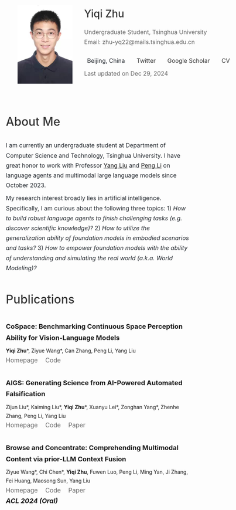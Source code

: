 <html lang="en">
<head>
    <meta charset="UTF-8">
    <meta name="viewport" content="width=device-width, initial-scale=1.0">
    <title>Yiqi Zhu's Homepage</title>
    <link rel="stylesheet" href="https://cdnjs.cloudflare.com/ajax/libs/font-awesome/6.5.1/css/all.min.css">
    <style>
        body {
            font-family: -apple-system, BlinkMacSystemFont, "Segoe UI", Helvetica, Arial, sans-serif;
            margin: 0;
            padding: 0;
            line-height: 1.7;
        }
        header {
            text-align: center;
            background: #f4f4f4;
            padding: 2rem;
            display: none;
        }
        .left-column img {
            width: 150px;
            margin: 0;
            display: inline-block;
        }
        main {
            max-width: 1200px;
            margin: 0 auto;
            padding: 2rem;
            width: 100%;
            margin-left: 0;
            margin-top: 0;
        }
        h1, h2, h3 {
            color: #333;
        }
        .info, .publications {
            margin-bottom: 2rem;
            max-width: 1200px;
        }
        .info p, .publications ul {
            margin: 0.5rem 0;
        }
        .publications ul {
            list-style: none;
            padding: 0;
        }
        .publications li {
            margin: 2rem 0;
        }
        .publications a {
            color: #666;
            margin-right: 1rem;
            text-decoration: none;
        }
        .publications a:hover {
            color: #007BFF;
        }
        footer {
            text-align: center;
            background: #f4f4f4;
            padding: 1rem;
        }
        .left-column {
            position: relative;
            width: 100%;
            padding: 2rem;
            height: auto;
            text-align: left;
            display: flex;
            align-items: start;
            gap: 2rem;
        }
        .info {
            text-align: left;
            max-width: 100%;
            margin: 2rem auto;
        }
        .publications {
            max-width: 100%;
            margin: 0 auto;
            text-align: left;
        }
        .profile-info {
            text-align: left;
        }
        .social-links {
            margin-top: 0.5rem;
        }
        .social-links a {
            color: #666;
            text-decoration: none;
            margin-right: 1rem;
        }
        .social-links a:hover {
            color: #007BFF;
        }
        .contact-info {
            display: inline-block;
            text-align: left;
        }
        .contact-info p {
            margin: 0.5rem 0;
            display: block;
            width: 100%;
        }
        .contact-info i {
            width: 20px;
            margin-right: 0.5rem;
            color: #666;
        }
        .contact-info a {
            color: #333;
            text-decoration: none;
        }
        .contact-info a:hover {
            color: #007BFF;
        }
        .name {
            font-size: 28px;
            font-weight: 500;
            margin-bottom: 0.75rem;
            color: #333;
        }
        h2 {
            font-size: 32px;
            margin-bottom: 1.5rem;
            font-weight: 500;
        }
        p {
            font-size: 16px;
            line-height: 1.7;
            color: #24292f;
        }
        .publications strong {
            font-size: 18px;
            display: block;
            margin-bottom: 0.5rem;
        }
        .info p {
            margin: 0.5rem 0;
            max-width: 100%;
        }
        .header-content {
            display: none;
        }
    </style>
</head>
<body>
    <main>
        <div class="left-column">
            <img src="./images/image.png" alt="Yiqi Zhu">
            <div class="profile-info">
                <div class="name">Yiqi Zhu</div>
                <p style="margin: 0; color: #666;">Undergraduate Student, Tsinghua University</p>
                <p style="margin: 0; color: #666;">Email: zhu-yq22@mails.tsinghua.edu.cn</p>
                <div class="contact-info" style="display: flex; flex-wrap: nowrap; gap: 1.5rem; margin-top: 1rem; white-space: nowrap;">
                    <p><i class="fas fa-map-marker-alt"></i>Beijing, China</p>
                    <p><i class="fab fa-twitter"></i><a href="https://x.com/StephenZhu0218" target="_blank">Twitter</a></p>
                    <p><i class="fas fa-graduation-cap"></i><a href="https://scholar.google.com/citations?user=pVSe6agAAAAJ" target="_blank">Google Scholar</a></p>
                    <p><i class="fas fa-file-pdf"></i><a href="./CV.pdf" target="_blank">CV</a></p>
                </div>
                <p style="margin: 0; color: #666;">Last updated on Dec 29, 2024</p>
            </div>
        </div>
        <section class="info">
            <h2>About Me</h2>
            <p>I am currently an undergraduate student at Department of Computer Science and Technology, Tsinghua University. I have great honor to work with Professor <a href="https://nlp.csai.tsinghua.edu.cn/~ly/">Yang Liu</a> and <a href="https://lpeng.net/">Peng Li</a> on language agents and multimodal large language models since October 2023.</p>
            <p>My research interest broadly lies in artificial intelligence. Specifically, I am curious about the following three topics: 1) <em>How to build robust language agents to finish challenging tasks (e.g. discover scientific knowledge)?</em> 2) <em>How to utilize the generalization ability of foundation models in embodied scenarios and tasks?</em> 3) <em>How to empower foundation models with the ability of understanding and simulating the real world (a.k.a. World Modeling)?</em></p> 
        </section>
        <section class="publications">
            <h2>Publications</h2>
            <ul>
                <li>
                    <strong>CoSpace: Benchmarking Continuous Space Perception Ability for Vision-Language Models</strong>
                    <b>Yiqi Zhu</b>*, Ziyue Wang*, Can Zhang, Peng Li, Yang Liu<br>
                    <span style="font-size: 1.2em;">
                        <a href="https://thunlp-mt.github.io/CoSpace/"><i class="fas fa-home"></i> Homepage</a> 
                        <a href="https://github.com/THUNLP-MT/CoSpace"><i class="fab fa-github"></i> Code</a>
                    </span>
                </li>
                <li>
                    <strong>AIGS: Generating Science from AI-Powered Automated Falsification</strong>
                    Zijun Liu*, Kaiming Liu*, <b>Yiqi Zhu</b>*, Xuanyu Lei*, Zonghan Yang*, Zhenhe Zhang, Peng Li, Yang Liu<br>
                    <span style="font-size: 1.2em;">
                        <a href="https://agent-force.github.io/AIGS/"><i class="fas fa-home"></i> Homepage</a>
                        <a href="https://github.com/AgentForceTeamOfficial/Baby-AIGS"><i class="fab fa-github"></i> Code</a>
                        <a href="https://arxiv.org/abs/2411.11910"><i class="fas fa-file-alt"></i> Paper</a>
                    </span>
                </li>
                <li>
                    <strong>Browse and Concentrate: Comprehending Multimodal Content via prior-LLM Context Fusion</strong>
                    Ziyue Wang*, Chi Chen*, <b>Yiqi Zhu</b>, Fuwen Luo, Peng Li, Ming Yan, Ji Zhang, Fei Huang, Maosong Sun, Yang Liu<br>
                    <span style="font-size: 1.2em;">
                        <a href="https://thunlp-mt.github.io/Brote/"><i class="fas fa-home"></i> Homepage</a>
                        <a href="https://github.com/THUNLP-MT/Brote"><i class="fab fa-github"></i> Code</a>
                        <a href="https://arxiv.org/abs/2402.12195"><i class="fas fa-file-alt"></i> Paper</a>
                    </span><br>
                    <strong><em>ACL 2024 (Oral)</em></strong>
                </li>
            </ul>
        </section>
    </main>
</body>
</html>